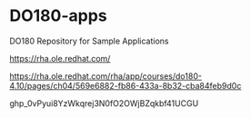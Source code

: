 # DO180-apps
DO180 Repository for Sample Applications

https://rha.ole.redhat.com/

https://rha.ole.redhat.com/rha/app/courses/do180-4.10/pages/ch04/569e6882-fb86-433a-8b32-cba84feb9d0c


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 
